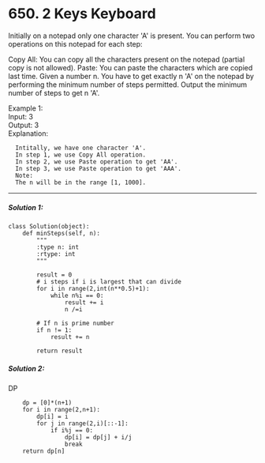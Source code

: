 # 650. 2 Keys Keyboard


Initially on a notepad only one character 'A' is present. You can perform two operations on this notepad for each step:

Copy All: You can copy all the characters present on the notepad (partial copy is not allowed).
Paste: You can paste the characters which are copied last time.
Given a number n. You have to get exactly n 'A' on the notepad by performing the minimum number of steps permitted. Output the minimum number of steps to get n 'A'.

Example 1:  
Input: 3  
Output: 3  
Explanation:  

      Intitally, we have one character 'A'.
      In step 1, we use Copy All operation.
      In step 2, we use Paste operation to get 'AA'.
      In step 3, we use Paste operation to get 'AAA'.
      Note:
      The n will be in the range [1, 1000].

---

##### Solution 1:
	class Solution(object):
        def minSteps(self, n):
            """
            :type n: int
            :rtype: int
            """

            result = 0
            # i steps if i is largest that can divide
            for i in range(2,int(n**0.5)+1):
                while n%i == 0:
                    result += i
                    n /=i

            # If n is prime number
            if n != 1:
                result += n

            return result


        
##### Solution 2:
DP 

        dp = [0]*(n+1)        
        for i in range(2,n+1):
            dp[i] = i
            for j in range(2,i)[::-1]:
                if i%j == 0:
                    dp[i] = dp[j] + i/j
                    break
        return dp[n]